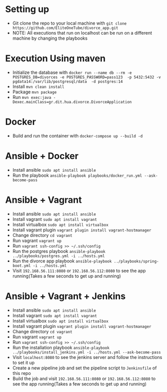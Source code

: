 # Setting up 
* Git clone the repo to your local machine with `git clone https://github.com/EliteOneTube/divorce_app.git`
* NOTE: All executions that run on localhost can be run on a different machine by changing the playbooks

# Execution Using maven
* Initialize the database with `docker run --name db --rm -e POSTGRES_DB=divorces -e POSTGRES_PASSWORD=pass123  -p 5432:5432 -v pgdata14:/var/lib/postgresql/data  -d postgres:14`
* Install  `mvn clean install`
* Package `mvn package`
* Run `mvn exec:java -Dexec.mainClass=gr.dit.hua.divorce.DivorceApplication`

# Docker
* Build and run the container with `docker-compose up --build -d`

# Ansible + Docker
* Install ansible `sudo apt install ansible`
* Run the playbook `ansible-playbook playbooks/docker_run.yml --ask-become-pass`

# Ansible + Vagrant
* Install ansible `sudo apt install ansible`
* Install vagrant `sudo apt install vagrant`
* Install virtualbox `sudo apt install virtualbox`
* Install vagrant plugin `vagrant plugin install vagrant-hostmanager`
* Change directory `cd vagrant`
* Run vagrant `vagrant up`
* Run `vagrant ssh-config >> ~/.ssh/config`
* Run the postgres playbook `ansible-playbook ../playbooks/postgres.yml -i ../hosts.yml`
* Run the divorce app playbook `ansible-playbook ../playbooks/spring-boot.yml -i ../hosts.yml`
* Visit `192.168.56.111:8080` or `192.168.56.112:8080` to see the app running(Takes a few seconds to get up and running)

# Ansible + Vagrant + Jenkins
* Install ansible `sudo apt install ansible`
* Install vagrant `sudo apt install vagrant`
* Install virtualbox `sudo apt install virtualbox`
* Install vagrant plugin `vagrant plugin install vagrant-hostmanager`
* Change directory `cd vagrant`
* Run vagrant `vagrant up`
* Run `vagrant ssh-config >> ~/.ssh/config`
* Run the installation playbook `ansible-playbook ../playbooks/install_jenkins.yml -i ../hosts.yml --ask-become-pass`
* Visit `localhost:8080` to see the jenkins server and follow the instructions to set it up
* Create a new pipeline job and set the pipeline script to `Jenkinsfile` of this repo
* Build the job and visit `192.168.56.111:8080` or `192.168.56.112:8080` to see the app running(Takes a few seconds to get up and running)